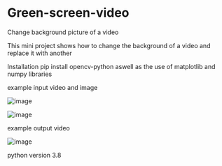 # Green-screen-video
Change background picture of a video

This mini project shows how to change the background of a video and replace it with another

Installation
pip install opencv-python aswell as the use of matplotlib and numpy libraries

example input video and image

![image](https://user-images.githubusercontent.com/57463439/163840775-42e5d08b-9d14-4777-9425-98221411666b.png)

![image](https://user-images.githubusercontent.com/57463439/163840839-a106ef9d-343f-4e67-95c3-99e0b339c607.png)


example output video

![image](https://user-images.githubusercontent.com/57463439/163840930-1a008bae-f838-425a-b092-8978ab0c058b.png)


python version 3.8
